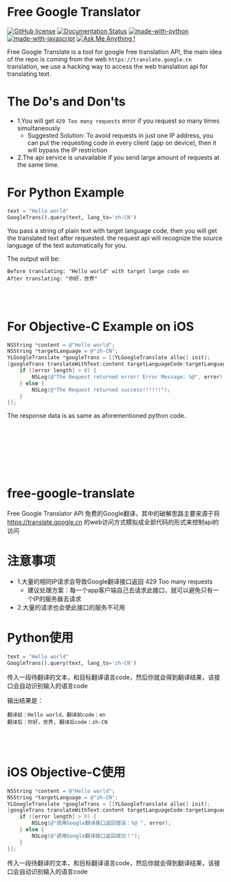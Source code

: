# Free Google Translator

[![GitHub license](https://img.shields.io/github/license/Naereen/StrapDown.js.svg)](https://github.com/Naereen/StrapDown.js/blob/master/LICENSE)
[![Documentation Status](https://readthedocs.org/projects/ansicolortags/badge/?version=latest)](http://ansicolortags.readthedocs.io/?badge=latest)
[![made-with-python](https://img.shields.io/badge/Made%20with-Python-1f425f.svg)](https://www.python.org/)
[![made-with-javascript](https://img.shields.io/badge/Made%20with-JavaScript-1f425f.svg)](https://www.javascript.com)
[![Ask Me Anything !](https://img.shields.io/badge/Ask%20me-anything-1abc9c.svg)](https://GitHub.com/Naereen/ama)

Free Google Translate is a tool for google free translation API, the main idea of the repo is coming from the web `https://translate.google.cn` translation, we use a hacking way to access the web translation api for translating text.


# The Do's and Don'ts
- 1.You will get `429 Too many requests` error if you request so many times simultaneously
  - Suggested Solution: To avoid requests in just one IP address, you can put the requesting code in every client (app on device), then it will bypass the IP restriction
- 2.The api service is unavailable if you send large amount of requests at the same time.


# For Python Example
```python
text = "Hello world"
GoogleTrans().query(text, lang_to='zh-CN') 
```
You pass a string of plain text with target language code, then you will get the translated text after requested. the request api will recognize the source language of the text automatically for you.

The output will be:
```
Before translating: "Hello world" with target lange code en
After translating: "你好，世界"
```

<br/>
<br/>

# For Objective-C Example on iOS 
```objective-c
NSString *content = @"Hello world";
NSString *targetLanguage = @"zh-CN";
YLGoogleTranslate *googleTrans = [[YLGoogleTranslate alloc] init];
[googleTrans translateWithText:content targetLanguageCode:targetLanguage completion:^(NSString * _Nullable originalText, NSString * _Nullable originalLanguageCode, NSString * _Nullable translatedText, NSString * _Nullable targetLanguageCode, NSString * _Nullable error) {
    if ([error length] > 0) {
        NSLog(@"The Request returned error! Error Message: %@", error); 
    } else {
        NSLog(@"The Request returned success!!!!!!");
    }
}];
```
The response data is as same as aforementioned python code.




<br/>
<br/>
<br/>
<br/>
<br/>
<br/>




# free-google-translate
Free Google Translator API 免费的Google翻译，其中的破解思路主要来源于将 https://translate.google.cn 的web访问方式模拟成全部代码的形式来控制api的访问

# 注意事项
- 1.大量的相同IP请求会导致Google翻译接口返回 429 Too many requests 
   -  建议处理方案：每一个app客户端自己去请求此接口，就可以避免只有一个IP的服务器去请求
- 2.大量的请求也会使此接口的服务不可用


# Python使用
```python
text = "Hello world"
GoogleTrans().query(text, lang_to='zh-CN') 
```
传入一段待翻译的文本，和目标翻译语言code，然后你就会得到翻译结果，该接口会自动识别输入的语言code

输出结果是：
```
翻译前：Hello world，翻译前code：en
翻译后：你好，世界, 翻译后code：zh-CN
```

<br/>
<br/>

# iOS Objective-C使用
```objective-c
NSString *content = @"Hello world";
NSString *targetLanguage = @"zh-CN";
YLGoogleTranslate *googleTrans = [[YLGoogleTranslate alloc] init];
[googleTrans translateWithText:content targetLanguageCode:targetLanguage completion:^(NSString * _Nullable originalText, NSString * _Nullable originalLanguageCode, NSString * _Nullable translatedText, NSString * _Nullable targetLanguageCode, NSString * _Nullable error) {
    if ([error length] > 0) {
        NSLog(@"调用Google翻译接口返回错误：%@ ", error); 
    } else {
        NSLog(@"调用Google翻译接口返回成功！");
    }
}];
```
传入一段待翻译的文本，和目标翻译语言code，然后你就会得到翻译结果，该接口会自动识别输入的语言code


